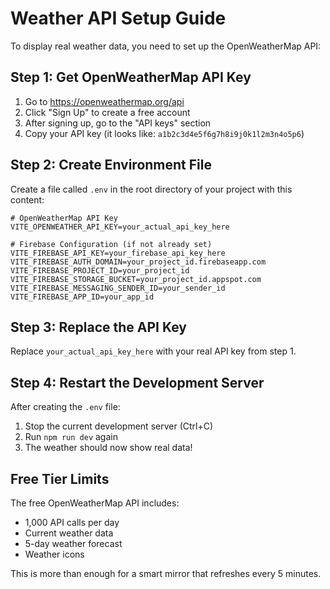 # Weather API Setup Guide

To display real weather data, you need to set up the OpenWeatherMap API:

## Step 1: Get OpenWeatherMap API Key

1. Go to https://openweathermap.org/api
2. Click "Sign Up" to create a free account
3. After signing up, go to the "API keys" section
4. Copy your API key (it looks like: `a1b2c3d4e5f6g7h8i9j0k1l2m3n4o5p6`)

## Step 2: Create Environment File

Create a file called `.env` in the root directory of your project with this content:

```env
# OpenWeatherMap API Key
VITE_OPENWEATHER_API_KEY=your_actual_api_key_here

# Firebase Configuration (if not already set)
VITE_FIREBASE_API_KEY=your_firebase_api_key_here
VITE_FIREBASE_AUTH_DOMAIN=your_project_id.firebaseapp.com
VITE_FIREBASE_PROJECT_ID=your_project_id
VITE_FIREBASE_STORAGE_BUCKET=your_project_id.appspot.com
VITE_FIREBASE_MESSAGING_SENDER_ID=your_sender_id
VITE_FIREBASE_APP_ID=your_app_id
```

## Step 3: Replace the API Key

Replace `your_actual_api_key_here` with your real API key from step 1.

## Step 4: Restart the Development Server

After creating the `.env` file:

1. Stop the current development server (Ctrl+C)
2. Run `npm run dev` again
3. The weather should now show real data!

## Free Tier Limits

The free OpenWeatherMap API includes:
- 1,000 API calls per day
- Current weather data
- 5-day weather forecast
- Weather icons

This is more than enough for a smart mirror that refreshes every 5 minutes.
